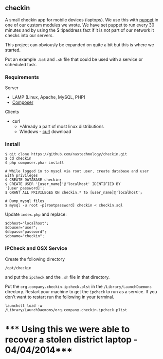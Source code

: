 ## checkin

A small checkin app for mobile devices (laptops). We use this with [puppet](http://puppetlabs.com)
in one of our custom modules we wrote.  We have set puppet to run every 30 minutes
and by using the $::ipaddress fact if it is not part of our network it checks into our servers.

This project can obviously be expanded on quite a bit but this is where we started.

Put an example ``.bat`` and ``.sh`` file that could be used with a service or scheduled task.


### Requirements

Server
* LAMP (Linux, Apache, MySQL, PHP)
* [Composer](http://getcomposer.org)

Clients
* curl
  * *Already a part of most linux distributions
  * Windows - [curl](http://www.rahul.net/dkaufman/curl-7.10.5-DOS.zip) download


### Install

```
$ git clone https://github.com/nastechnology/checkin.git
$ cd checkin
$ php composer.phar install

# While logged in to mysql via root user, create database and user with privileges
$ CREATE DATABASE checkin;
$ CREATE USER '[user_name]'@'localhost' IDENTIFIED BY '[user_password]';
$ GRANT ALL PRIVILEGES ON checkin.* to [user_name]@'localhost';

# Dump mysql files
$ mysql -u root -p[rootpassword] checkin < checkin.sql
```

Update ``index.php`` and replace:

```
$dbhost="localhost";
$dbuser="user";
$dbpass="password";
$dbname="checkin";
```

### IPCheck and OSX Service

Create the following directory

```/opt/checkin```

and put the ``ipcheck`` and the ``.sh`` file in that directory.

Put the ``org.company.checkin.ipcheck.plst`` in the ``/Library/LaunchDaemons`` directory.  Restart your machine
to get the ``ipcheck`` to run as a service.  If you don't want to restart run the following in your terminal.

```launchctl load -w /Library/LaunchDaemons/org.company.checkin.ipcheck.plist```

# *** Using this we were able to recover a stolen district laptop - 04/04/2014***
